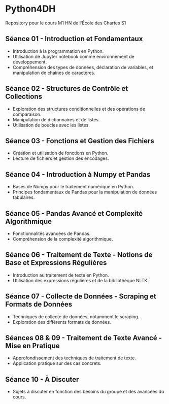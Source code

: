 # Python4DH
Repository pour le cours M1 HN de l'École des Chartes S1

## Séance 01 - Introduction et Fondamentaux
- Introduction à la programmation en Python.
- Utilisation de Jupyter notebook comme environnement de développement.
- Compréhension des types de données, déclaration de variables, et manipulation de chaînes de caractères.

## Séance 02 - Structures de Contrôle et Collections
- Exploration des structures conditionnelles et des opérations de comparaison.
- Manipulation de dictionnaires et de listes.
- Utilisation de boucles avec les listes.

## Séance 03 - Fonctions et Gestion des Fichiers
- Création et utilisation de fonctions en Python.
- Lecture de fichiers et gestion des encodages.

## Séance 04 - Introduction à Numpy et Pandas
- Bases de Numpy pour le traitement numérique en Python.
- Principes fondamentaux de Pandas pour la manipulation de données tabulaires.

## Séance 05 - Pandas Avancé et Complexité Algorithmique
- Fonctionnalités avancées de Pandas.
- Compréhension de la complexité algorithmique.

## Séance 06 - Traitement de Texte - Notions de Base et Expressions Régulières
- Introduction au traitement de texte en Python.
- Utilisation des expressions régulières et de la bibliothèque NLTK.

## Séance 07 - Collecte de Données - Scraping et Formats de Données
- Techniques de collecte de données, notamment le scraping.
- Exploration des différents formats de données.

## Séances 08 & 09 - Traitement de Texte Avancé - Mise en Pratique
- Approfondissement des techniques de traitement de texte.
- Application pratique sur des cas concrets.

## Séance 10 - À Discuter
- Sujets à discuter en fonction des besoins du groupe et des avancées du cours.
